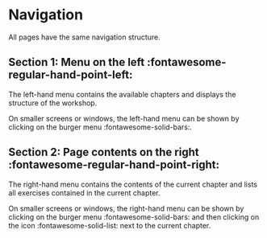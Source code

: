 # Navigation

All pages have the same navigation structure.

## Section 1: Menu on the left :fontawesome-regular-hand-point-left:

The left-hand menu contains the available chapters and displays the structure of the workshop.

On smaller screens or windows, the left-hand menu can be shown by clicking on the burger menu :fontawesome-solid-bars:.

## Section 2: Page contents on the right :fontawesome-regular-hand-point-right:

The right-hand menu contains the contents of the current chapter and lists all exercises contained in the current chapter.

On smaller screens or windows, the right-hand menu can be shown by clicking on the burger menu :fontawesome-solid-bars: and then clicking on the icon :fontawesome-solid-list: next to the current chapter.
